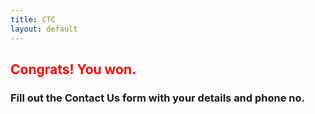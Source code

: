 ```yaml
---
title: CTC
layout: default
---
```

<h2 style="color: red">Congrats! You won.</h2>
<h3>Fill out the Contact Us form with your details and phone no.</h3>